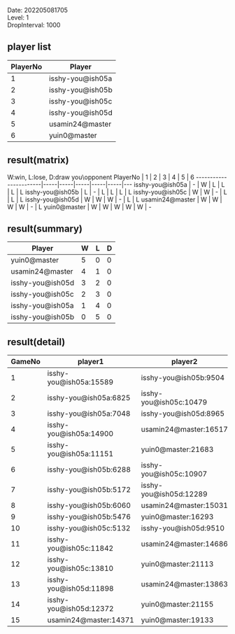 Date: 202205081705  
Level: 1  
DropInterval: 1000  
## player list
PlayerNo  |  Player
----------|------------------
1         |  isshy-you@ish05a
2         |  isshy-you@ish05b
3         |  isshy-you@ish05c
4         |  isshy-you@ish05d
5         |  usamin24@master
6         |  yuin0@master
## result(matrix)
W:win, L:lose, D:draw
you\opponent PlayerNo  |  1  |  2  |  3  |  4  |  5  |  6
-----------------------|-----|-----|-----|-----|-----|---
isshy-you@ish05a       |  -  |  W  |  L  |  L  |  L  |  L
isshy-you@ish05b       |  L  |  -  |  L  |  L  |  L  |  L
isshy-you@ish05c       |  W  |  W  |  -  |  L  |  L  |  L
isshy-you@ish05d       |  W  |  W  |  W  |  -  |  L  |  L
usamin24@master        |  W  |  W  |  W  |  W  |  -  |  L
yuin0@master           |  W  |  W  |  W  |  W  |  W  |  -
## result(summary)
Player            |  W  |  L  |  D
------------------|-----|-----|---
yuin0@master      |  5  |  0  |  0
usamin24@master   |  4  |  1  |  0
isshy-you@ish05d  |  3  |  2  |  0
isshy-you@ish05c  |  2  |  3  |  0
isshy-you@ish05a  |  1  |  4  |  0
isshy-you@ish05b  |  0  |  5  |  0
## result(detail)
GameNo  |  player1                 |  player2
--------|--------------------------|------------------------
1       |  isshy-you@ish05a:15589  |  isshy-you@ish05b:9504
2       |  isshy-you@ish05a:6825   |  isshy-you@ish05c:10479
3       |  isshy-you@ish05a:7048   |  isshy-you@ish05d:8965
4       |  isshy-you@ish05a:14900  |  usamin24@master:16517
5       |  isshy-you@ish05a:11151  |  yuin0@master:21683
6       |  isshy-you@ish05b:6288   |  isshy-you@ish05c:10907
7       |  isshy-you@ish05b:5172   |  isshy-you@ish05d:12289
8       |  isshy-you@ish05b:6060   |  usamin24@master:15031
9       |  isshy-you@ish05b:5476   |  yuin0@master:16293
10      |  isshy-you@ish05c:5132   |  isshy-you@ish05d:9510
11      |  isshy-you@ish05c:11842  |  usamin24@master:14686
12      |  isshy-you@ish05c:13810  |  yuin0@master:21113
13      |  isshy-you@ish05d:11898  |  usamin24@master:13863
14      |  isshy-you@ish05d:12372  |  yuin0@master:21155
15      |  usamin24@master:14371   |  yuin0@master:19133
